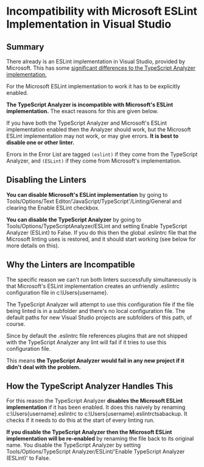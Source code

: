 ﻿# Incompatibility with Microsoft ESLint Implementation in Visual Studio

## Summary

There already is an ESLint implementation in Visual Studio, provided by Microsoft.  This has some [significant differences to the TypeScript Analyzer implementation.](microsofteslintdifferences.md)

For the Microsoft ESLint implementation to work it has to be explicitly enabled.

**The TypeScript Analyzer is incompatible with Microsoft's ESLint implementation.**  The exact reasons for this are given below.

If you have both the TypeScript Analyzer and Microsoft's ESLint implementation enabled then the Analyzer should work, but the Microsoft ESLint implementation may not work, or may give errors.  **It is best to disable one or other linter.**

Errors in the Error List are tagged `(eslint)` if they come from the TypeScript Analyzer, and `(ESLint)` if they come from Microsoft's implementation.

## Disabling the Linters

**You can disable Microsoft's ESLint implementation** by going to Tools/Options/Text Editor/'JavaScript/TypeScript'/Linting/General and clearing the Enable ESLint checkbox.

**You can disable the TypeScript Analyzer** by going to Tools/Options/TypeScriptAnalyzer/ESLint and setting Enable TypeScript Analyzer (ESLint) to False.  If you do this then the global .eslintrc file that the Microsoft linting uses is restored, and it should start working (see below for more details on this).

## Why the Linters are Incompatible

The specific reason we can't run both linters successfully simultaneously is that Microsoft's ESLint implementation creates an unfriendly .eslintrc configuration file in c:\Users\{username}.  

The TypeScript Analyzer will attempt to use this configuration file if the file being linted is in a subfolder and there's no local configuration file.  The default paths for new Visual Studio projects are subfolders of this path, of course.  

Since by default the .eslintrc file references plugins that are not shipped with the TypeScript Analyzer any lint will fail if it tries to use this configuration file.  

This means **the TypeScript Analyzer would fail in any new project if it didn't deal with the problem.**

## How the TypeScript Analyzer Handles This

For this reason the TypeScript Analyzer **disables the Microsoft ESLint implementation** if it has been enabled.  It does this naively by renaming c:\Users\{username}\.eslintrc to c:\Users\{username}\.eslintrctsabackup.  It checks if it needs to do this at the start of every linting run.

**If you disable the TypeScript Analyzer then the Microsoft ESLint implementation will be re-enabled** by renaming the file back to its original name.  You disable the TypeScript Analyzer by setting Tools/Options/TypeScript Analyzer/ESLint/'Enable TypeScript Analyzer (ESLint)' to False.